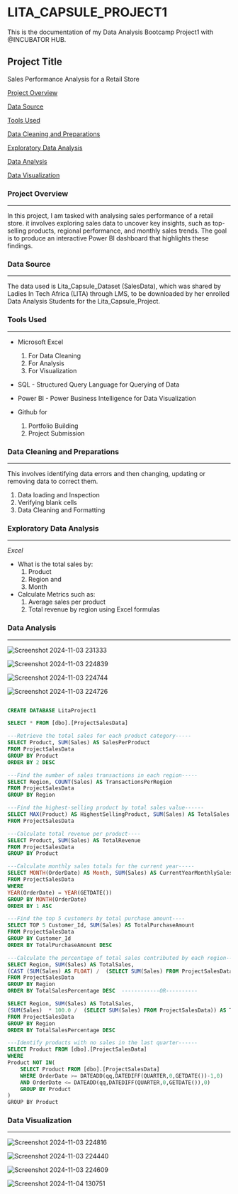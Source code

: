 # LITA_CAPSULE_PROJECT1
This is the documentation of my Data Analysis Bootcamp Project1 with @INCUBATOR HUB.

## Project Title
Sales Performance Analysis for a Retail Store 
 
[Project Overview](#project-overview)

[Data Source](#data-source)

[Tools Used](#tools-used)

[Data Cleaning and Preparations](#data-cleaning-and-preparations)

[Exploratory Data Analysis](#exploratory-data-analysis)

[Data Analysis](#data-analysis)

[Data Visualization](#data-visualization)


### Project Overview
---
In this project, I am tasked with analysing sales performance of a retail store. it involves exploring sales data to uncover key insights, such as top-selling products, regional performance, and monthly sales trends. The goal is to produce an interactive Power BI dashboard that highlights these findings. 

### Data Source
---
The data used is Lita_Capsule_Dataset (SalesData), which was shared by Ladies In Tech Africa (LITA) through LMS, to be downloaded by her enrolled Data Analysis Students for the Lita_Capsule_Project.

### Tools Used
---
- Microsoft Excel 
  1. For Data Cleaning
  2. For Analysis
  3. For Visualization
     
- SQL - Structured Query Language for Querying of Data

- Power BI - Power Business Intelligence for Data Visualization

- Github for
  1. Portfolio Building
  2. Project Submission 

### Data Cleaning and Preparations
---
This involves identifying data errors and then changing, updating or removing data to correct them.
1. Data loading and Inspection
2. Verifying blank cells
3. Data Cleaning and Formatting

### Exploratory Data Analysis
---
_Excel_
- What is the total sales by:
   1. Product
   2. Region and
   3. Month
- Calculate Metrics such as:
   1. Average sales per product
   2. Total revenue by region
      using Excel formulas

### Data Analysis
---

![Screenshot 2024-11-03 231333](https://github.com/user-attachments/assets/7969f572-3a5e-4919-b970-dad481c712cf)

![Screenshot 2024-11-03 224839](https://github.com/user-attachments/assets/ccebd50d-f171-4da4-948c-8fefb1697206)

![Screenshot 2024-11-03 224744](https://github.com/user-attachments/assets/3998b33f-53b0-4b12-aa97-30776da28bdf)

![Screenshot 2024-11-03 224726](https://github.com/user-attachments/assets/0f080013-7880-45b8-b95c-483ccde05889)


```SQL

CREATE DATABASE LitaProject1

SELECT * FROM [dbo].[ProjectSalesData]

---Retrieve the total sales for each product category-----
SELECT Product, SUM(Sales) AS SalesPerProduct
FROM ProjectSalesData 
GROUP BY Product
ORDER BY 2 DESC

---Find the number of sales transactions in each region-----
SELECT Region, COUNT(Sales) AS TransactionsPerRegion
FROM ProjectSalesData 
GROUP BY Region

---Find the highest-selling product by total sales value------
SELECT MAX(Product) AS HighestSellingProduct, SUM(Sales) AS TotalSales
FROM ProjectSalesData

---Calculate total revenue per product----
SELECT Product, SUM(Sales) AS TotalRevenue
FROM ProjectSalesData
GROUP BY Product

---Calculate monthly sales totals for the current year-----
SELECT MONTH(OrderDate) AS Month, SUM(Sales) AS CurrentYearMonthlySales
FROM ProjectSalesData 
WHERE
YEAR(OrderDate) = YEAR(GETDATE())
GROUP BY MONTH(OrderDate)
ORDER BY 1 ASC

---Find the top 5 customers by total purchase amount----
SELECT TOP 5 Customer_Id, SUM(Sales) AS TotalPurchaseAmount
FROM ProjectSalesData
GROUP BY Customer_Id
ORDER BY TotalPurchaseAmount DESC

---Calculate the percentage of total sales contributed by each region---
SELECT Region, SUM(Sales) AS TotalSales, 
(CAST (SUM(Sales) AS FLOAT) /  (SELECT SUM(Sales) FROM ProjectSalesData) * 100) AS TotalSalesPercentage
FROM ProjectSalesData
GROUP BY Region
ORDER BY TotalSalesPercentage DESC  ------------OR----------

SELECT Region, SUM(Sales) AS TotalSales, 
(SUM(Sales)  * 100.0 /  (SELECT SUM(Sales) FROM ProjectSalesData)) AS TotalSalesPercentage
FROM ProjectSalesData
GROUP BY Region
ORDER BY TotalSalesPercentage DESC

---Identify products with no sales in the last quarter------
SELECT Product FROM [dbo].[ProjectSalesData]
WHERE
Product NOT IN(
    SELECT Product FROM [dbo].[ProjectSalesData]
    WHERE OrderDate >= DATEADD(qq,DATEDIFF(QUARTER,0,GETDATE())-1,0)
    AND OrderDate <= DATEADD(qq,DATEDIFF(QUARTER,0,GETDATE()),0)
    GROUP BY Product
)
GROUP BY Product
```

### Data Visualization
---

![Screenshot 2024-11-03 224816](https://github.com/user-attachments/assets/22e80175-5561-46b2-94fd-228622b87214)

![Screenshot 2024-11-03 224440](https://github.com/user-attachments/assets/2679ebaf-7922-445d-b229-07420d1d0e21)

![Screenshot 2024-11-03 224609](https://github.com/user-attachments/assets/6b286016-9469-4ff9-b91f-7616275f3045)

![Screenshot 2024-11-04 130751](https://github.com/user-attachments/assets/c22e9013-a7b7-422a-9991-6c256d87c57c)




